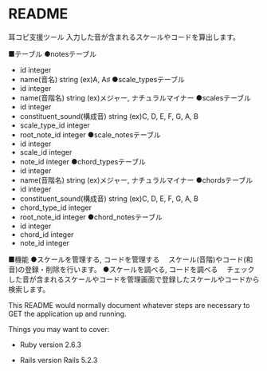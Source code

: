# README
耳コピ支援ツール
  入力した音が含まれるスケールやコードを算出します。

■テーブル
●notesテーブル
  - id integer
  - name(音名) string  (ex)A, A♯
●scale_typesテーブル
  - id integer
  - name(音階名) string  (ex)メジャー, ナチュラルマイナー
●scalesテーブル
  - id integer
  - constituent_sound(構成音) string (ex)C, D, E, F, G, A, B
  - scale_type_id integer
  - root_note_id integer
●scale_notesテーブル
  - id integer
  - scale_id integer
  - note_id integer
●chord_typesテーブル
  - id integer
  - name(音階名) string  (ex)メジャー, ナチュラルマイナー
●chordsテーブル
  - id integer
  - constituent_sound(構成音) string (ex)C, D, E, F, G, A, B
  - chord_type_id integer
  - root_note_id integer
●chord_notesテーブル
  - id integer
  - chord_id integer
  - note_id integer

■機能
●スケールを管理する, コードを管理する
　スケール(音階)やコード(和音)の登録・削除を行います。
●スケールを調べる, コードを調べる
　チェックした音が含まれるスケールやコードを管理画面で登録したスケールやコードから検索します。

This README would normally document whatever steps are necessary to GET the
application up and running.

Things you may want to cover:

* Ruby version 2.6.3

* Rails version Rails 5.2.3